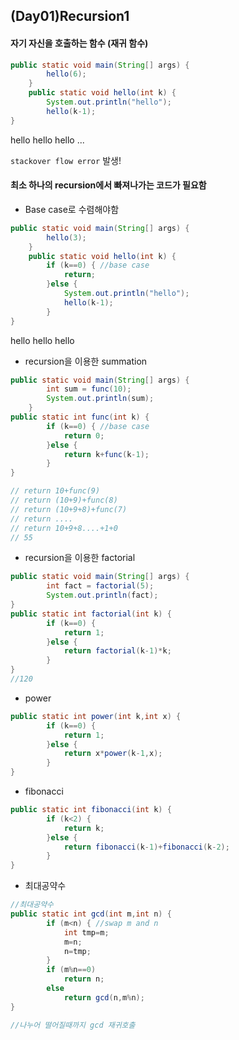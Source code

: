 ## (Day01)Recursion1

#### 자기 자신을 호출하는 함수 (재귀 함수)

```java
public static void main(String[] args) {
		hello(6);
	}
	public static void hello(int k) {
		System.out.println("hello");
		hello(k-1);
}
```

hello
hello
hello
...

`stackover flow error` 발생!



#### 최소 하나의 recursion에서 빠져나가는 코드가 필요함

- Base case로 수렴해야함

``` java
public static void main(String[] args) {
		hello(3);
	}
	public static void hello(int k) {
		if (k==0) { //base case
			return;
		}else {
			System.out.println("hello");
			hello(k-1);
		}
}
```

hello
hello
hello

- recursion을 이용한 summation

```java
public static void main(String[] args) {
		int sum = func(10);
		System.out.println(sum);
	}
public static int func(int k) {
		if (k==0) { //base case
			return 0;
		}else {
			return k+func(k-1);
		}
}

// return 10+func(9)
// return (10+9)+func(8)
// return (10+9+8)+func(7)
// return ....
// return 10+9+8....+1+0
// 55
```

- recursion을 이용한 factorial

```java
public static void main(String[] args) {
		int fact = factorial(5);
		System.out.println(fact);
}
public static int factorial(int k) {
		if (k==0) {
			return 1;
		}else {
			return factorial(k-1)*k;
		}
}
//120
```

- power

```java
public static int power(int k,int x) {
		if (k==0) {
			return 1;
		}else {
			return x*power(k-1,x);
		}
}
```

- fibonacci

```java
public static int fibonacci(int k) {
		if (k<2) {
			return k;
		}else {
			return fibonacci(k-1)+fibonacci(k-2);
		}
}
```

- 최대공약수

```java
//최대공약수
public static int gcd(int m,int n) {
		if (m<n) { //swap m and n
			int tmp=m;
			m=n;
			n=tmp;
		}
		if (m%n==0)
			return n;
		else
			return gcd(n,m%n);
}

//나누어 떨어질때까지 gcd 재귀호출
```

